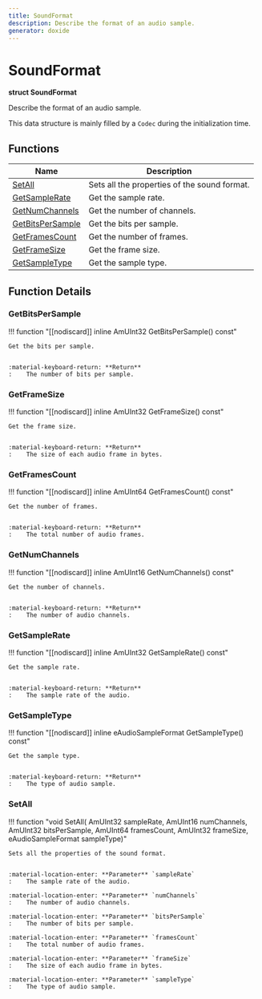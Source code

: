 ```yaml
---
title: SoundFormat
description: Describe the format of an audio sample.
generator: doxide
---
```



# SoundFormat

**struct  SoundFormat**


Describe the format of an audio sample.

This data structure is mainly filled by a `Codec` during the initialization time.


    


## Functions

| Name | Description |
| ---- | ----------- |
| [SetAll](#SetAll) | Sets all the properties of the sound format. |
| [GetSampleRate](#GetSampleRate) | Get the sample rate. |
| [GetNumChannels](#GetNumChannels) | Get the number of channels. |
| [GetBitsPerSample](#GetBitsPerSample) | Get the bits per sample. |
| [GetFramesCount](#GetFramesCount) | Get the number of frames. |
| [GetFrameSize](#GetFrameSize) | Get the frame size. |
| [GetSampleType](#GetSampleType) | Get the sample type. |

## Function Details

### GetBitsPerSample<a name="GetBitsPerSample"></a>
!!! function "[[nodiscard]] inline AmUInt32 GetBitsPerSample() const"

    
    Get the bits per sample.
    
    
    :material-keyboard-return: **Return**
    :    The number of bits per sample.
            
    

### GetFrameSize<a name="GetFrameSize"></a>
!!! function "[[nodiscard]] inline AmUInt32 GetFrameSize() const"

    
    Get the frame size.
    
    
    :material-keyboard-return: **Return**
    :    The size of each audio frame in bytes.
            
    

### GetFramesCount<a name="GetFramesCount"></a>
!!! function "[[nodiscard]] inline AmUInt64 GetFramesCount() const"

    
    Get the number of frames.
    
    
    :material-keyboard-return: **Return**
    :    The total number of audio frames.
            
    

### GetNumChannels<a name="GetNumChannels"></a>
!!! function "[[nodiscard]] inline AmUInt16 GetNumChannels() const"

    
    Get the number of channels.
    
    
    :material-keyboard-return: **Return**
    :    The number of audio channels.
            
    

### GetSampleRate<a name="GetSampleRate"></a>
!!! function "[[nodiscard]] inline AmUInt32 GetSampleRate() const"

    
    Get the sample rate.
    
    
    :material-keyboard-return: **Return**
    :    The sample rate of the audio.
            
    

### GetSampleType<a name="GetSampleType"></a>
!!! function "[[nodiscard]] inline eAudioSampleFormat GetSampleType() const"

    
    Get the sample type.
    
    
    :material-keyboard-return: **Return**
    :    The type of audio sample.
            
    

### SetAll<a name="SetAll"></a>
!!! function "void SetAll( AmUInt32 sampleRate, AmUInt16 numChannels, AmUInt32 bitsPerSample, AmUInt64 framesCount, AmUInt32 frameSize, eAudioSampleFormat sampleType)"

    
    Sets all the properties of the sound format.
    
    
    :material-location-enter: **Parameter** `sampleRate`
    :    The sample rate of the audio.
        
    :material-location-enter: **Parameter** `numChannels`
    :    The number of audio channels.
        
    :material-location-enter: **Parameter** `bitsPerSample`
    :    The number of bits per sample.
        
    :material-location-enter: **Parameter** `framesCount`
    :    The total number of audio frames.
        
    :material-location-enter: **Parameter** `frameSize`
    :    The size of each audio frame in bytes.
        
    :material-location-enter: **Parameter** `sampleType`
    :    The type of audio sample.
                
    

